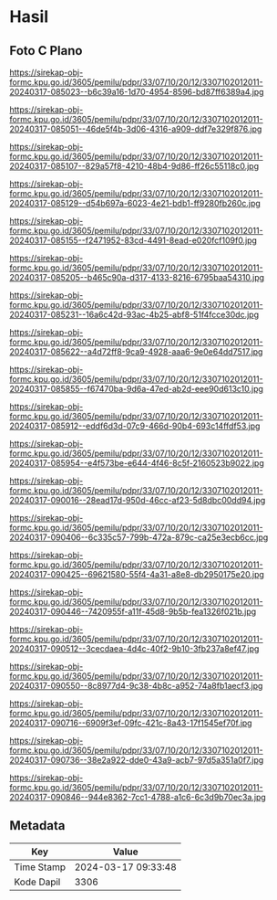 # Hasil

## Foto C Plano

https://sirekap-obj-formc.kpu.go.id/3605/pemilu/pdpr/33/07/10/20/12/3307102012011-20240317-085023--b6c39a16-1d70-4954-8596-bd87ff6389a4.jpg

https://sirekap-obj-formc.kpu.go.id/3605/pemilu/pdpr/33/07/10/20/12/3307102012011-20240317-085051--46de5f4b-3d06-4316-a909-ddf7e329f876.jpg

https://sirekap-obj-formc.kpu.go.id/3605/pemilu/pdpr/33/07/10/20/12/3307102012011-20240317-085107--829a57f8-4210-48b4-9d86-ff26c55118c0.jpg

https://sirekap-obj-formc.kpu.go.id/3605/pemilu/pdpr/33/07/10/20/12/3307102012011-20240317-085129--d54b697a-6023-4e21-bdb1-ff9280fb260c.jpg

https://sirekap-obj-formc.kpu.go.id/3605/pemilu/pdpr/33/07/10/20/12/3307102012011-20240317-085155--f2471952-83cd-4491-8ead-e020fcf109f0.jpg

https://sirekap-obj-formc.kpu.go.id/3605/pemilu/pdpr/33/07/10/20/12/3307102012011-20240317-085205--b465c90a-d317-4133-8216-6795baa54310.jpg

https://sirekap-obj-formc.kpu.go.id/3605/pemilu/pdpr/33/07/10/20/12/3307102012011-20240317-085231--16a6c42d-93ac-4b25-abf8-51f4fcce30dc.jpg

https://sirekap-obj-formc.kpu.go.id/3605/pemilu/pdpr/33/07/10/20/12/3307102012011-20240317-085622--a4d72ff8-9ca9-4928-aaa6-9e0e64dd7517.jpg

https://sirekap-obj-formc.kpu.go.id/3605/pemilu/pdpr/33/07/10/20/12/3307102012011-20240317-085855--f67470ba-9d6a-47ed-ab2d-eee90d613c10.jpg

https://sirekap-obj-formc.kpu.go.id/3605/pemilu/pdpr/33/07/10/20/12/3307102012011-20240317-085912--eddf6d3d-07c9-466d-90b4-693c14ffdf53.jpg

https://sirekap-obj-formc.kpu.go.id/3605/pemilu/pdpr/33/07/10/20/12/3307102012011-20240317-085954--e4f573be-e644-4f46-8c5f-2160523b9022.jpg

https://sirekap-obj-formc.kpu.go.id/3605/pemilu/pdpr/33/07/10/20/12/3307102012011-20240317-090016--28ead17d-950d-46cc-af23-5d8dbc00dd94.jpg

https://sirekap-obj-formc.kpu.go.id/3605/pemilu/pdpr/33/07/10/20/12/3307102012011-20240317-090406--6c335c57-799b-472a-879c-ca25e3ecb6cc.jpg

https://sirekap-obj-formc.kpu.go.id/3605/pemilu/pdpr/33/07/10/20/12/3307102012011-20240317-090425--69621580-55f4-4a31-a8e8-db2950175e20.jpg

https://sirekap-obj-formc.kpu.go.id/3605/pemilu/pdpr/33/07/10/20/12/3307102012011-20240317-090446--7420955f-a11f-45d8-9b5b-fea1326f021b.jpg

https://sirekap-obj-formc.kpu.go.id/3605/pemilu/pdpr/33/07/10/20/12/3307102012011-20240317-090512--3cecdaea-4d4c-40f2-9b10-3fb237a8ef47.jpg

https://sirekap-obj-formc.kpu.go.id/3605/pemilu/pdpr/33/07/10/20/12/3307102012011-20240317-090550--8c8977d4-9c38-4b8c-a952-74a8fb1aecf3.jpg

https://sirekap-obj-formc.kpu.go.id/3605/pemilu/pdpr/33/07/10/20/12/3307102012011-20240317-090716--6909f3ef-09fc-421c-8a43-17f1545ef70f.jpg

https://sirekap-obj-formc.kpu.go.id/3605/pemilu/pdpr/33/07/10/20/12/3307102012011-20240317-090736--38e2a922-dde0-43a9-acb7-97d5a351a0f7.jpg

https://sirekap-obj-formc.kpu.go.id/3605/pemilu/pdpr/33/07/10/20/12/3307102012011-20240317-090846--944e8362-7cc1-4788-a1c6-6c3d9b70ec3a.jpg


## Metadata

| Key        | Value               |
| ---------- | ------------------- |
| Time Stamp | 2024-03-17 09:33:48 |
| Kode Dapil | 3306                |



